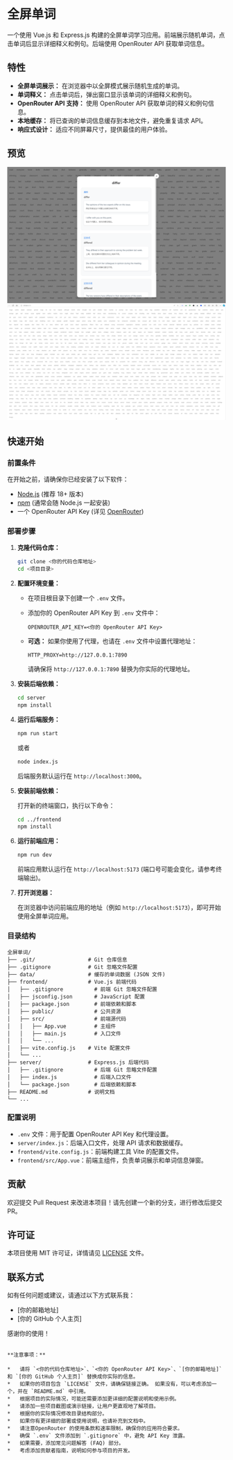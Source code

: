 
# 全屏单词

一个使用 Vue.js 和 Express.js 构建的全屏单词学习应用。前端展示随机单词，点击单词后显示详细释义和例句。后端使用 OpenRouter API 获取单词信息。

## 特性

*   **全屏单词展示：** 在浏览器中以全屏模式展示随机生成的单词。
*   **单词释义：** 点击单词后，弹出窗口显示该单词的详细释义和例句。
*   **OpenRouter API 支持：** 使用 OpenRouter API 获取单词的释义和例句信息。
*   **本地缓存：** 将已查询的单词信息缓存到本地文件，避免重复请求 API。
*   **响应式设计：** 适应不同屏幕尺寸，提供最佳的用户体验。

## 预览

![全屏单词展示](docs/01.png)
![单词释义弹窗](docs/02.png)

## 快速开始

### 前置条件

在开始之前，请确保你已经安装了以下软件：

*   [Node.js](https://nodejs.org/) (推荐 18+ 版本)
*   [npm](https://www.npmjs.com/) (通常会随 Node.js 一起安装)
*   一个 OpenRouter API Key (详见 [OpenRouter](https://openrouter.ai/))

### 部署步骤

1.  **克隆代码仓库：**

    ```bash
    git clone <你的代码仓库地址>
    cd <项目目录>
    ```

2.  **配置环境变量：**

    *   在项目根目录下创建一个 `.env` 文件。
    *   添加你的 OpenRouter API Key 到 `.env` 文件中：

        ```
        OPENROUTER_API_KEY=<你的 OpenRouter API Key>
        ```

    *   **可选：** 如果你使用了代理，也请在 `.env` 文件中设置代理地址：

        ```
        HTTP_PROXY=http://127.0.0.1:7890
        ```

        请确保将 `http://127.0.0.1:7890` 替换为你实际的代理地址。

3.  **安装后端依赖：**

    ```bash
    cd server
    npm install
    ```

4.  **运行后端服务：**

    ```bash
    npm run start
    ```

    或者

    ```bash
    node index.js
    ```

    后端服务默认运行在 `http://localhost:3000`。

5.  **安装前端依赖：**

    打开新的终端窗口，执行以下命令：

    ```bash
    cd ../frontend
    npm install
    ```

6.  **运行前端应用：**

    ```bash
    npm run dev
    ```

    前端应用默认运行在 `http://localhost:5173` (端口号可能会变化，请参考终端输出)。

7.  **打开浏览器：**

    在浏览器中访问前端应用的地址（例如 `http://localhost:5173`），即可开始使用全屏单词应用。

### 目录结构

```
全屏单词/
├── .git/                 # Git 仓库信息
├── .gitignore            # Git 忽略文件配置
├── data/                 # 缓存的单词数据 (JSON 文件)
├── frontend/             # Vue.js 前端代码
│   ├── .gitignore          # 前端 Git 忽略文件配置
│   ├── jsconfig.json       # JavaScript 配置
│   ├── package.json        # 前端依赖和脚本
│   ├── public/             # 公共资源
│   ├── src/                # 前端源代码
│   │   ├── App.vue         # 主组件
│   │   ├── main.js         # 入口文件
│   │   └── ...
│   ├── vite.config.js    # Vite 配置文件
│   └── ...
├── server/               # Express.js 后端代码
│   ├── .gitignore          # 后端 Git 忽略文件配置
│   ├── index.js            # 后端入口文件
│   └── package.json        # 后端依赖和脚本
├── README.md             # 说明文档
└── ...
```

### 配置说明

*   `.env` 文件：用于配置 OpenRouter API Key 和代理设置。
*   `server/index.js`：后端入口文件，处理 API 请求和数据缓存。
*   `frontend/vite.config.js`：前端构建工具 Vite 的配置文件。
*   `frontend/src/App.vue`：前端主组件，负责单词展示和单词信息弹窗。

## 贡献

欢迎提交 Pull Request 来改进本项目！请先创建一个新的分支，进行修改后提交 PR。

## 许可证

本项目使用 MIT 许可证，详情请见 [LICENSE](LICENSE) 文件。

## 联系方式

如有任何问题或建议，请通过以下方式联系我：

*   [你的邮箱地址]
*   [你的 GitHub 个人主页]

感谢你的使用！
```

**注意事项：**

*   请将 `<你的代码仓库地址>`、`<你的 OpenRouter API Key>`、`[你的邮箱地址]` 和 `[你的 GitHub 个人主页]` 替换成你实际的信息。
*   如果你的项目包含 `LICENSE` 文件，请确保链接正确。 如果没有，可以考虑添加一个，并在 `README.md` 中引用。
*   根据项目的实际情况，可能还需要添加更详细的配置说明和使用示例。
*   请添加一些项目截图或演示链接，让用户更直观地了解项目。
*   根据你的实际情况修改目录结构部分。
*   如果你有更详细的部署或使用说明，也请补充到文档中。
*   请注意OpenRouter 的使用条款和速率限制，确保你的应用符合要求。
*   确保 `.env` 文件添加到 `.gitignore` 中，避免 API Key 泄露。
*   如果需要，添加常见问题解答 (FAQ) 部分。
*   考虑添加贡献者指南，说明如何参与项目的开发。